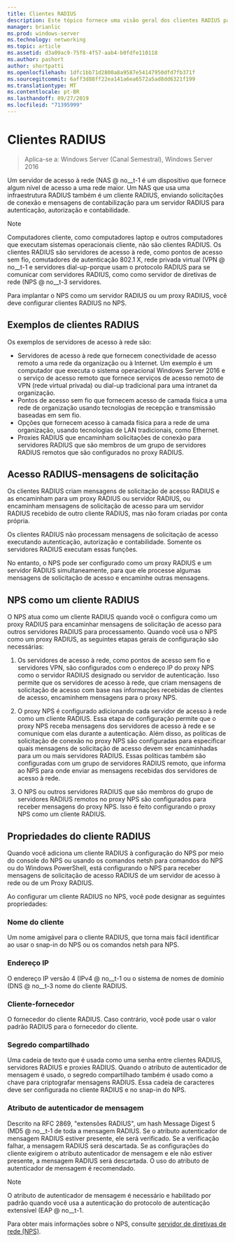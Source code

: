 ```yaml
---
title: Clientes RADIUS
description: Este tópico fornece uma visão geral dos clientes RADIUS para o servidor de políticas de rede no Windows Server 2016.
manager: brianlic
ms.prod: windows-server
ms.technology: networking
ms.topic: article
ms.assetid: d3a09ac9-75f8-4f57-aab4-b0fdfe110118
ms.author: pashort
author: shortpatti
ms.openlocfilehash: 1dfc1bb71d2800a8a9587e54147950dfd7fb371f
ms.sourcegitcommit: 6aff3d88ff22ea141a6ea6572a5ad8dd6321f199
ms.translationtype: MT
ms.contentlocale: pt-BR
ms.lasthandoff: 09/27/2019
ms.locfileid: "71395999"
---
```

# <a name="radius-clients"></a>Clientes RADIUS

>Aplica-se a: Windows Server (Canal Semestral), Windows Server 2016

Um servidor de acesso à rede \(NAS @ no__t-1 é um dispositivo que fornece algum nível de acesso a uma rede maior. Um NAS que usa uma infraestrutura RADIUS também é um cliente RADIUS, enviando solicitações de conexão e mensagens de contabilização para um servidor RADIUS para autenticação, autorização e contabilidade.

>[!NOTE]
>Computadores cliente, como computadores laptop e outros computadores que executam sistemas operacionais cliente, não são clientes RADIUS. Os clientes RADIUS são servidores de acesso à rede, como pontos de acesso sem fio, comutadores de autenticação 802.1 X, rede privada virtual \(VPN @ no__t-1 e servidores dial-up-porque usam o protocolo RADIUS para se comunicar com servidores RADIUS, como como servidor de diretivas de rede \(NPS @ no__t-3 servidores.

Para implantar o NPS como um servidor RADIUS ou um proxy RADIUS, você deve configurar clientes RADIUS no NPS.

## <a name="radius-client-examples"></a>Exemplos de clientes RADIUS

Os exemplos de servidores de acesso à rede são:

- Servidores de acesso à rede que fornecem conectividade de acesso remoto a uma rede da organização ou à Internet. Um exemplo é um computador que executa o sistema operacional Windows Server 2016 e o serviço de acesso remoto que fornece serviços de acesso remoto de VPN (rede virtual privada) ou dial-up tradicional para uma intranet da organização.
- Pontos de acesso sem fio que fornecem acesso de camada física a uma rede de organização usando tecnologias de recepção e transmissão baseadas em sem fio.
- Opções que fornecem acesso à camada física para a rede de uma organização, usando tecnologias de LAN tradicionais, como Ethernet.
- Proxies RADIUS que encaminham solicitações de conexão para servidores RADIUS que são membros de um grupo de servidores RADIUS remotos que são configurados no proxy RADIUS.

## <a name="radius-access-request-messages"></a>Acesso RADIUS-mensagens de solicitação

Os clientes RADIUS criam mensagens de solicitação de acesso RADIUS e as encaminham para um proxy RADIUS ou servidor RADIUS, ou encaminham mensagens de solicitação de acesso para um servidor RADIUS recebido de outro cliente RADIUS, mas não foram criadas por conta própria.

Os clientes RADIUS não processam mensagens de solicitação de acesso executando autenticação, autorização e contabilidade. Somente os servidores RADIUS executam essas funções.

No entanto, o NPS pode ser configurado como um proxy RADIUS e um servidor RADIUS simultaneamente, para que ele processe algumas mensagens de solicitação de acesso e encaminhe outras mensagens.

## <a name="nps-as-a-radius-client"></a>NPS como um cliente RADIUS

O NPS atua como um cliente RADIUS quando você o configura como um proxy RADIUS para encaminhar mensagens de solicitação de acesso para outros servidores RADIUS para processamento. Quando você usa o NPS como um proxy RADIUS, as seguintes etapas gerais de configuração são necessárias:

1. Os servidores de acesso à rede, como pontos de acesso sem fio e servidores VPN, são configurados com o endereço IP do proxy NPS como o servidor RADIUS designado ou servidor de autenticação. Isso permite que os servidores de acesso à rede, que criam mensagens de solicitação de acesso com base nas informações recebidas de clientes de acesso, encaminhem mensagens para o proxy NPS.

2. O proxy NPS é configurado adicionando cada servidor de acesso à rede como um cliente RADIUS. Essa etapa de configuração permite que o proxy NPS receba mensagens dos servidores de acesso à rede e se comunique com elas durante a autenticação. Além disso, as políticas de solicitação de conexão no proxy NPS são configuradas para especificar quais mensagens de solicitação de acesso devem ser encaminhadas para um ou mais servidores RADIUS. Essas políticas também são configuradas com um grupo de servidores RADIUS remoto, que informa ao NPS para onde enviar as mensagens recebidas dos servidores de acesso à rede.

3. O NPS ou outros servidores RADIUS que são membros do grupo de servidores RADIUS remotos no proxy NPS são configurados para receber mensagens do proxy NPS. Isso é feito configurando o proxy NPS como um cliente RADIUS.

## <a name="radius-client-properties"></a>Propriedades do cliente RADIUS

Quando você adiciona um cliente RADIUS à configuração do NPS por meio do console do NPS ou usando os comandos netsh para comandos do NPS ou do Windows PowerShell, está configurando o NPS para receber mensagens de solicitação de acesso RADIUS de um servidor de acesso à rede ou de um Proxy RADIUS.

Ao configurar um cliente RADIUS no NPS, você pode designar as seguintes propriedades:

### <a name="client-name"></a>Nome do cliente

 Um nome amigável para o cliente RADIUS, que torna mais fácil identificar ao usar o snap-in do NPS ou os comandos netsh para NPS.

### <a name="ip-address"></a>Endereço IP

O endereço IP versão 4 \(IPv4 @ no__t-1 ou o sistema de nomes de domínio \(DNS @ no__t-3 nome do cliente RADIUS.

### <a name="client-vendor"></a>Cliente-fornecedor

O fornecedor do cliente RADIUS. Caso contrário, você pode usar o valor padrão RADIUS para o fornecedor do cliente.

### <a name="shared-secret"></a>Segredo compartilhado

Uma cadeia de texto que é usada como uma senha entre clientes RADIUS, servidores RADIUS e proxies RADIUS. Quando o atributo de autenticador de mensagem é usado, o segredo compartilhado também é usado como a chave para criptografar mensagens RADIUS. Essa cadeia de caracteres deve ser configurada no cliente RADIUS e no snap-in do NPS.

### <a name="message-authenticator-attribute"></a>Atributo de autenticador de mensagem

Descrito na RFC 2869, "extensões RADIUS", um hash Message Digest 5 \(MD5 @ no__t-1 de toda a mensagem RADIUS. Se o atributo autenticador de mensagem RADIUS estiver presente, ele será verificado. Se a verificação falhar, a mensagem RADIUS será descartada. Se as configurações do cliente exigirem o atributo autenticador de mensagem e ele não estiver presente, a mensagem RADIUS será descartada. O uso do atributo de autenticador de mensagem é recomendado.

>[!NOTE]
>O atributo de autenticador de mensagem é necessário e habilitado por padrão quando você usa a autenticação do protocolo de autenticação extensível \(EAP @ no__t-1. 

Para obter mais informações sobre o NPS, consulte [servidor de diretivas de rede (NPS)](nps-top.md).

